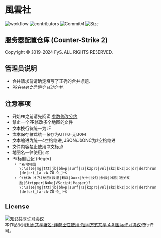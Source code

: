 # 風雲社

![workflow](https://img.shields.io/github/actions/workflow/status/fyscs/cs2/ci.yml?branch=master&label=GitHub%20Action&style=flat-square)
![contributors](https://img.shields.io/github/contributors/fyscs/cs2?label=贡献者&style=flat-square)
![CommitM](https://img.shields.io/github/commit-activity/m/fyscs/cs2?label=项目活跃&style=flat-square)
![Size](https://img.shields.io/github/repo-size/fyscs/cs2?style=flat-square&label=仓库大小)

## 服务器配置仓库 (Counter-Strike 2)

Copyright © 2019-2024 FyS. ALL RIGHTS RESERVED.
<br />

## 管理员说明

- 合并请求前请确定填写了正确的合并标题.
- PR在``通过``之后将会自动合并.

## 注意事项

- 开始``PR``之前请先阅读 <a rel="readme" href="https://github.com/fyscs/cs2/blob/master/.fys/%E5%8F%82%E6%95%B0%E4%BF%AE%E6%94%B9%E5%85%AC%E7%BA%A6.md">参数修改公约</a>
- 禁止一个PR修改多个地图的文件
- 文本换行符统一为LF
- 文本保存格式统一保存为UTF8-无BOM
- 文本缩进为统一4空格缩进, JSON/JSONC为2空格缩进
- 文件内容禁止使用中文标点
- 地图名一律使用``小写``
- PR标题匹配 (Regex)
  - ``^新增地图\:\s(ze|mg|ttt|jb|bhop|surf|kz|kzpro|vnl|skz|bkz|xc|dr|deathrun|de|cs)_[a-zA-Z0-9_]+$``
  - ``^(修改|补充)地图(数据|翻译|Boss|关卡|按钮|参数|神器|通关奖励|Stripper|Nuke|VScript|Mapper)?\:\s(ze|mg|ttt|jb|bhop|surf|kz|kzpro|vnl|skz|bkz|xc|dr|deathrun|de|cs)_[a-zA-Z0-9_]+$``

## License

<a rel="license" href="http://creativecommons.org/licenses/by-nc-sa/4.0/"><img alt="知识共享许可协议" style="border-width:0" src="https://i.creativecommons.org/l/by-nc-sa/4.0/88x31.png" /></a><br />本作品采用<a rel="license" href="http://creativecommons.org/licenses/by-nc-sa/4.0/">知识共享署名-非商业性使用-相同方式共享 4.0 国际许可协议</a>进行许可。
